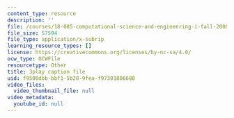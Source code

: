 ```yaml
---
content_type: resource
description: ''
file: /courses/18-085-computational-science-and-engineering-i-fall-2008/f9500dbbbbf15b289feaf97301806688_V5EjSvx1vw0.vtt
file_size: 57594
file_type: application/x-subrip
learning_resource_types: []
license: https://creativecommons.org/licenses/by-nc-sa/4.0/
ocw_type: OCWFile
resourcetype: Other
title: 3play caption file
uid: f9500dbb-bbf1-5b28-9fea-f97301806688
video_files:
  video_thumbnail_file: null
video_metadata:
  youtube_id: null
---
```

